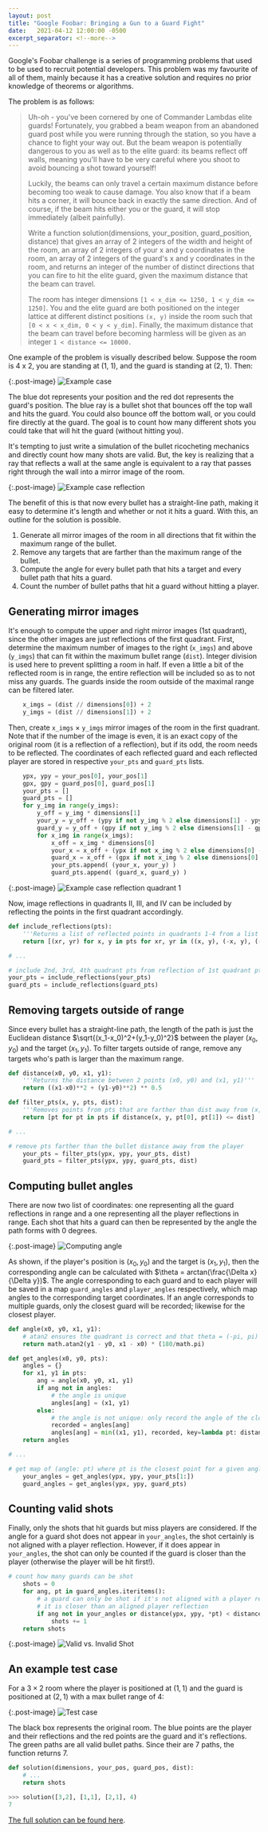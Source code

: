 ```yaml
---
layout: post
title: "Google Foobar: Bringing a Gun to a Guard Fight"
date:   2021-04-12 12:00:00 -0500
excerpt_separator: <!--more-->
---
```


Google's Foobar challenge is a series of programming problems that used to be used to recruit potential developers. This problem was my favourite of all of them, mainly because it has a creative solution and requires no prior knowledge of theorems or algorithms.

<!--more-->

The problem is as follows:

> Uh-oh - you've been cornered by one of Commander Lambdas elite guards! Fortunately, you grabbed a beam weapon from an abandoned guard post while you were running through the station, so you have a chance to fight your way out. But the beam weapon is potentially dangerous to you as well as to the elite guard: its beams reflect off walls, meaning you'll have to be very careful where you shoot to avoid bouncing a shot toward yourself!
>
> Luckily, the beams can only travel a certain maximum distance before becoming too weak to cause damage. You also know that if a beam hits a corner, it will bounce back in exactly the same direction. And of course, if the beam hits either you or the guard, it will stop immediately (albeit painfully).
>
> Write a function solution(dimensions, your_position, guard_position, distance) that gives an array of 2 integers of the width and height of the room, an array of 2 integers of your x and y coordinates in the room, an array of 2 integers of the guard's x and y coordinates in the room, and returns an integer of the number of distinct directions that you can fire to hit the elite guard, given the maximum distance that the beam can travel.
>
> The room has integer dimensions `[1 < x_dim <= 1250, 1 < y_dim <= 1250]`. You and the elite guard are both positioned on the integer lattice at different distinct positions `(x, y)` inside the room such that `[0 < x < x_dim, 0 < y < y_dim]`. Finally, the maximum distance that the beam can travel before becoming harmless will be given as an integer `1 < distance <= 10000.`

One example of the problem is visually described below. Suppose the room is 4 x 2, you are standing at (1, 1), and the guard is standing at (2, 1). Then:

{:.post-image}
![Example case](/assets/images/foobar_example_case.png)

The blue dot represents your position and the red dot represents the guard's position. The blue ray is a bullet shot that bounces off the top wall and hits the guard. You could also bounce off the bottom wall, or you could fire directly at the guard. The goal is to count how many different shots you could take that will hit the guard (without hitting you).

It's tempting to just write a simulation of the bullet ricocheting mechanics and directly count how many shots are valid. But, the key is realizing that a ray that reflects a wall at the same angle is equivalent to a ray that passes right through the wall into a mirror image of the room.

{:.post-image}
![Example case reflection](/assets/images/example_case_reflection.png)

The benefit of this is that now every bullet has a straight-line path, making it easy to determine it's length and whether or not it hits a guard. With this, an outline for the solution is possible.

1. Generate all mirror images of the room in all directions that fit within the maximum range of the bullet.
2. Remove any targets that are farther than the maximum range of the bullet.
3. Compute the angle for every bullet path that hits a target and every bullet path that hits a guard.
4. Count the number of bullet paths that hit a guard without hitting a player.

## Generating mirror images

It's enough to compute the upper and right mirror images (1st quadrant), since the other images are just reflections of the first quadrant. First, determine the maximum number of images to the right (`x_imgs`) and above (`y_imgs`) that can fit within the maximum bullet range (`dist`). Integer division is used here to prevent splitting a room in half. If even a little a bit of the reflected room is in range, the entire reflection will be included so as to not miss any guards. The guards inside the room outside of the maximal range can be filtered later.

```python
    x_imgs = (dist // dimensions[0]) + 2
    y_imgs = (dist // dimensions[1]) + 2
```

Then, create `x_imgs` $\times$ `y_imgs` mirror images of the room in the first quadrant. Note that if the number of the image is even, it is an exact copy of the original room (it is a reflection of a reflection), but if its odd, the room needs to be reflected. The coordinates of each reflected guard and each reflected player are stored in respective `your_pts` and `guard_pts` lists.

```python
    ypx, ypy = your_pos[0], your_pos[1]
    gpx, gpy = guard_pos[0], guard_pos[1]
    your_pts = []
    guard_pts = []
    for y_img in range(y_imgs):
        y_off = y_img * dimensions[1]
        your_y = y_off + (ypy if not y_img % 2 else dimensions[1] - ypy) # even images are exact copies, odd needs to be reflected
        guard_y = y_off + (gpy if not y_img % 2 else dimensions[1] - gpy) # even images are exact copies, odd needs to be reflected
        for x_img in range(x_imgs):
            x_off = x_img * dimensions[0]
            your_x = x_off + (ypx if not x_img % 2 else dimensions[0] - ypx) # even images are exact copies, odd needs to be reflected
            guard_x = x_off + (gpx if not x_img % 2 else dimensions[0] - gpx) # even images are exact copies, odd needs to be reflected
            your_pts.append( (your_x, your_y) )
            guard_pts.append( (guard_x, guard_y) )
```

{:.post-image}
![Example case reflection quadrant 1](/assets/images/example_case_reflection_quadrant_1.png)


Now, image reflections in quadrants II, III, and IV can be included by reflecting the points in the first quadrant accordingly.

```python
def include_reflections(pts):
    '''Returns a list of reflected points in quadrants 1-4 from a list of 1st quadrant points'''
    return [(xr, yr) for x, y in pts for xr, yr in ((x, y), (-x, y), (-x, -y), (x, -y))]

# ...

# include 2nd, 3rd, 4th quadrant pts from reflection of 1st quadrant pts
your_pts = include_reflections(your_pts)
guard_pts = include_reflections(guard_pts)
```

## Removing targets outside of range

Since every bullet has a straight-line path, the length of the path is just the Euclidean distance $\sqrt{(x_1-x_0)^2+(y_1-y_0)^2}$ between the player $(x_0, y_0)$ and the target $(x_1, y_1)$. To filter targets outside of range, remove any targets who's path is larger than the maximum range.

```python
def distance(x0, y0, x1, y1):
    '''Returns the distance between 2 points (x0, y0) and (x1, y1)'''
    return ((x1-x0)**2 + (y1-y0)**2) ** 0.5

def filter_pts(x, y, pts, dist):
    '''Removes points from pts that are farther than dist away from (x,y)'''
    return [pt for pt in pts if distance(x, y, pt[0], pt[1]) <= dist]

# ...

# remove pts farther than the bullet distance away from the player
    your_pts = filter_pts(ypx, ypy, your_pts, dist)
    guard_pts = filter_pts(ypx, ypy, guard_pts, dist)
```

## Computing bullet angles
There are now two list of coordinates: one representing all the guard reflections in range and a one representing all the player reflections in range. Each shot that hits a guard can then be represented by the angle the path forms with 0 degrees.

{:.post-image}
![Computing angle](/assets/images/foobar_computing_angle.png)

As shown, if the player's position is $(x_0, y_0)$ and the target is $(x_1, y_1)$, then the corresponding angle can be calculated with $\theta = arctan(\frac{\Delta x}{\Delta y})$. The angle corresponding to each guard and to each player will be saved in a map `guard_angles` and `player_angles` respectively, which map angles to the corresponding target coordinates. If an angle corresponds to multiple guards, only the closest guard will be recorded; likewise for the closest player.


```python
def angle(x0, y0, x1, y1):
    # atan2 ensures the quadrant is correct and that theta = (-pi, pi)
    return math.atan2(y1 - y0, x1 - x0) * (180/math.pi)

def get_angles(x0, y0, pts):
    angles = {}
    for x1, y1 in pts:
        ang = angle(x0, y0, x1, y1)
        if ang not in angles:
            # the angle is unique
            angles[ang] = (x1, y1)
        else:
            # the angle is not unique: only record the angle of the closest target along this path
            recorded = angles[ang]
            angles[ang] = min((x1, y1), recorded, key=lambda pt: distance(x0, y0, *pt))
    return angles

# ...

# get map of (angle: pt) where pt is the closest point for a given angle
    your_angles = get_angles(ypx, ypy, your_pts[1:])
    guard_angles = get_angles(ypx, ypy, guard_pts)
```

## Counting valid shots
Finally, only the shots that hit guards but miss players are considered. If the angle for a guard shot does not appear in `your_angles`, the shot certainly is not aligned with a player reflection. However, if it does appear in `your_angles`, the shot can only be counted if the guard is closer than the player (otherwise the player will be hit first!).

```python
# count how many guards can be shot
    shots = 0
    for ang, pt in guard_angles.iteritems():
        # a guard can only be shot if it's not aligned with a player reflection OR
        # it is closer than an aligned player reflection
        if ang not in your_angles or distance(ypx, ypy, *pt) < distance(ypx, ypy, *your_angles[ang]):
            shots += 1
    return shots
```

{:.post-image}
![Valid vs. Invalid Shot](/assets/images/foobar_valid_invalid_shot.png)

## An example test case

For a $3 \times 2$ room where the player is positioned at $(1, 1)$ and the guard is positioned at $(2, 1)$ with a max bullet range of 4:

{:.post-image}
![Test case](/assets/images/foobar_test_case_small_shots.png)

The black box represents the original room. The blue points are the player and their reflections and the red points are the guard and it's reflections. The green paths are all valid bullet paths. Since their are 7 paths, the function returns 7.

```python
def solution(dimensions, your_pos, guard_pos, dist):
    # ...
    return shots

>>> solution([3,2], [1,1], [2,1], 4)
7
```

[The full solution can be found here](https://github.com/davidtranhq/google-foobar/blob/6cdebd8ca52736569819520149bf33781669897b/bringing-a-gun-to-a-guard-fight/solution2.py).
